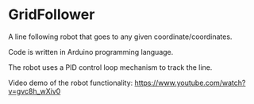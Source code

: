 # GridFollower

A line following robot that goes to any given coordinate/coordinates.

Code is written in Arduino programming language.

The robot uses a PID control loop mechanism to track the line.

Video demo of the robot functionality: https://www.youtube.com/watch?v=gvc8h_wXiv0


